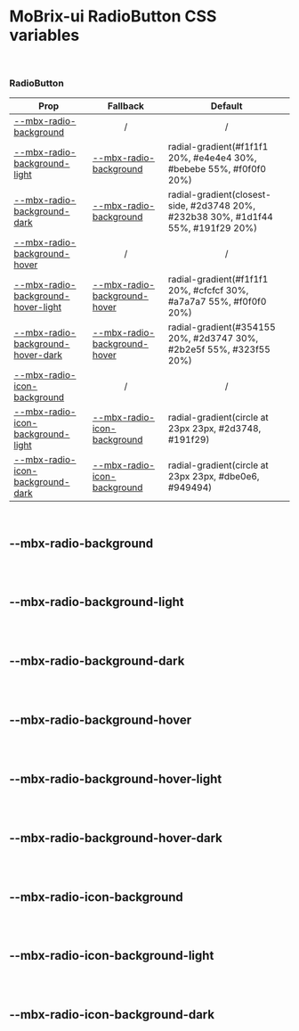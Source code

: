 # MoBrix-ui RadioButton CSS variables

<br>

### RadioButton

| Prop                                                                    | Fallback                                                    | Default                                                                           |
| ----------------------------------------------------------------------- | ----------------------------------------------------------- | --------------------------------------------------------------------------------- |
| [--mbx-radio-background](#mbx-radio-background)                         | <div style="text-align:center;width:100%;">/</div>          | <div style="text-align:center;width:100%;">/</div>                                |
| [--mbx-radio-background-light](#mbx-radio-background-light)             | [--mbx-radio-background](#mbx-radio-background)             | radial-gradient(#f1f1f1 20%, #e4e4e4 30%, #bebebe 55%, #f0f0f0 20%)               |
| [--mbx-radio-background-dark](#mbx-radio-background-dark)               | [--mbx-radio-background](#mbx-radio-background)             | radial-gradient(closest-side, #2d3748 20%, #232b38 30%, #1d1f44 55%, #191f29 20%) |
| [--mbx-radio-background-hover](#mbx-radio-background-hover)             | <div style="text-align:center;width:100%;">/</div>          | <div style="text-align:center;width:100%;">/</div>                                |
| [--mbx-radio-background-hover-light](#mbx-radio-background-hover-light) | [--mbx-radio-background-hover](#mbx-radio-background-hover) | radial-gradient(#f1f1f1 20%, #cfcfcf 30%, #a7a7a7 55%, #f0f0f0 20%)               |
| [--mbx-radio-background-hover-dark](#mbx-radio-background-hover-dark)   | [--mbx-radio-background-hover](#mbx-radio-background-hover) | radial-gradient(#354155 20%, #2d3747 30%, #2b2e5f 55%, #323f55 20%)               |
| [--mbx-radio-icon-background](#mbx-radio-icon-background)               | <div style="text-align:center;width:100%;">/</div>          | <div style="text-align:center;width:100%;">/</div>                                |
| [--mbx-radio-icon-background-light](#mbx-radio-icon-background-light)   | [--mbx-radio-icon-background](#mbx-radio-icon-background)   | radial-gradient(circle at 23px 23px, #2d3748, #191f29)                            |
| [--mbx-radio-icon-background-dark](#mbx-radio-icon-background-dark)     | [--mbx-radio-icon-background](#mbx-radio-icon-background)   | radial-gradient(circle at 23px 23px, #dbe0e6, #949494)                            |

<br>

## --mbx-radio-background

<br>

<br>

## --mbx-radio-background-light

<br>

<br>

## --mbx-radio-background-dark

<br>

<br>

## --mbx-radio-background-hover

<br>

<br>

## --mbx-radio-background-hover-light

<br>

<br>

## --mbx-radio-background-hover-dark

<br>

<br>

## --mbx-radio-icon-background

<br>

<br>

## --mbx-radio-icon-background-light

<br>

<br>

## --mbx-radio-icon-background-dark

<br>
